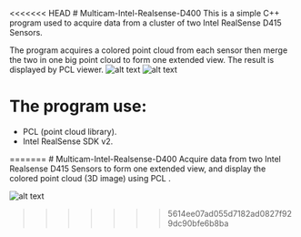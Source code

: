 <<<<<<< HEAD
﻿﻿﻿﻿# Multicam-Intel-Realsense-D400This is a simple C++ program used to acquire data from a cluster of two Intel RealSense D415 Sensors.The program acquires a colored point cloud from each sensor then merge the two in one big point cloud to form one extended view.The result is displayed by PCL viewer.![alt text](https://github.com/tarekmuallim/Multicam-Intel-Realsense-D400/blob/master/images/1.png)![alt text](https://github.com/tarekmuallim/Multicam-Intel-Realsense-D400/blob/master/images/2.png)# The program use:- PCL (point cloud library).- Intel RealSense SDK v2.
=======
﻿# Multicam-Intel-Realsense-D400
Acquire data from two Intel Realsense D415 Sensors to form one extended view, and display the colored point cloud (3D image) using PCL .

![alt text](https://github.com/tarekmuallim/Multicam-Intel-Realsense-D400/blob/master/images/2.png)
>>>>>>> 5614ee07ad055d7182ad0827f929dc90bfe6b8ba
